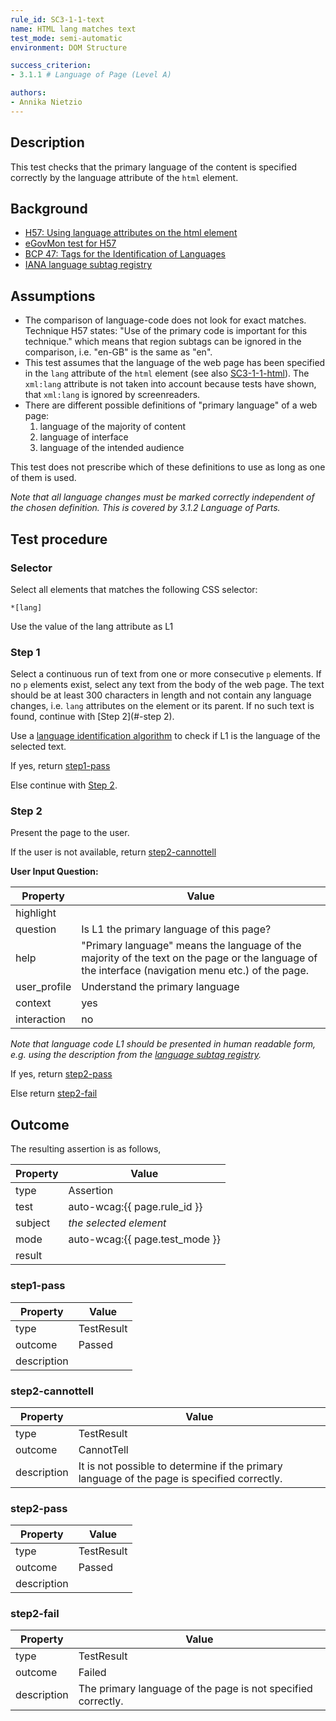 ```yaml
---
rule_id: SC3-1-1-text
name: HTML lang matches text
test_mode: semi-automatic
environment: DOM Structure

success_criterion:
- 3.1.1 # Language of Page (Level A)

authors:
- Annika Nietzio
---
```


## Description

This test checks that the primary language of the content is specified correctly by the language attribute of the `html` element.

## Background

- [ H57: Using language attributes on the html element](http://www.w3.org/TR/2014/NOTE-WCAG20-TECHS-20140408/H57)
- [eGovMon test for H57](http://wiki.egovmon.no/wiki/SC3.1.1)
- [BCP 47: Tags for the Identification of Languages](http://www.rfc-editor.org/rfc/bcp/bcp47.txt)
- [IANA language subtag registry](http://www.iana.org/assignments/language-subtag-registry/language-subtag-registry)

## Assumptions

- The comparison of language-code does not look for exact matches. Technique H57 states: "Use of the primary code is important for this technique." which means that region subtags can be ignored in the comparison, i.e. "en-GB" is the same as "en".
- This test assumes that the language of the web page has been specified in the `lang` attribute of the `html` element (see also [SC3-1-1-html](SC3-1-1-html.html)). The `xml:lang` attribute is not taken into account because tests have shown, that `xml:lang` is ignored by screenreaders.
- There are different possible definitions of "primary language" of a web page:
  1. language of the majority of content
  2. language of interface
  3. language of the intended audience

This test does not prescribe which of these definitions to use as long as one of them is used.

*Note that all language changes must be marked correctly independent of the chosen definition. This is covered by 3.1.2 Language of Parts.*

## Test procedure

### Selector

Select all elements that matches the following CSS selector:

    *[lang]

Use the value of the lang attribute as L1

### Step 1

Select a continuous run of text from one or more consecutive `p` elements. If no `p` elements exist, select any text from the body of the web page. The text should be at least 300 characters in length and not contain any language changes, i.e. `lang` attributes on the element or its parent. If no such text is found, continue with [Step 2](#-step 2).

Use a [language identification algorithm][LNGFND] to check if L1 is the language of the selected text.

If yes, return [step1-pass](#step1-pass)

Else continue with [Step 2](#step-2).

### Step 2

Present the page to the user.

If the user is not available, return [step2-cannottell](#step2-cannottell)

**User Input Question:**

| Property     | Value
|--------------|---------
| highlight    | 
| question     | Is L1 the primary language of this page?
| help         | "Primary language" means the language of the majority of the text on the page or the language of the interface (navigation menu etc.) of the page.
| user_profile | Understand the primary language 
| context      | yes
| interaction  | no

*Note that language code L1 should be presented in human readable form, e.g. using the description from the [language subtag registry](http://www.iana.org/assignments/language-subtag-registry/language-subtag-registry).*

If yes, return [step2-pass](#step2-pass)

Else return [step2-fail](#step2-fail)

## Outcome

The resulting assertion is as follows,

| Property | Value
|----------|----------
| type     | Assertion
| test     | auto-wcag:{{ page.rule_id }}
| subject  | *the selected element*
| mode     | auto-wcag:{{ page.test_mode }}
| result   | <One TestResult from below>

### step1-pass

| Property    | Value
|-------------|----------
| type        | TestResult
| outcome     | Passed
| description |

### step2-cannottell

| Property    | Value
|-------------|----------
| type        | TestResult
| outcome     | CannotTell
| description | It is not possible to determine if the primary language of the page is specified correctly.

### step2-pass

| Property    | Value
|-------------|----------
| type        | TestResult
| outcome     | Passed
| description |

### step2-fail

| Property    | Value
|-------------|----------
| type        | TestResult
| outcome     | Failed
| description | The primary language of the page is not specified correctly.

[LNGFND]: ../pages/algorithms/lang-identification.html
